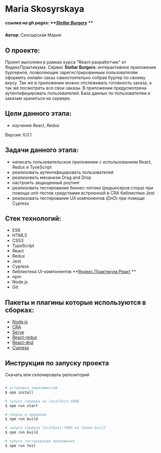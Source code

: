 # Maria Skosyrskaya
##### ссылка на gh pages:  **[Stellar Burgers](https://merymegg.github.io/react-burger/) ** 

**Автор:** Скосырская Мария

## О проекте:
Проект выполнен в рамках курса "React-разработчик" от ЯндексПрактикума.
Сервис **Stellar Burgers**: интерактивное приложение бургерной, позволяющее зарегистрированным пользователям оформить онлайн-заказ самостоятельно собрав бургер по своему вкусу. Так же в приложении можно отслеживать готовность заказа, а так же посмотреть все свои заказы. В приложении предусмотрена аутентифицировать пользователей. База данных по пользователям и заказам храниться на сервере.

## Цели данного этапа:
- изучение React, Redux

Версия: 0.0.1

## Задачи данного этапа:
- написать пользовательское приложение с использованием React, Redux и TyoeScript
- реализовать аутентифицировать пользователей
- реализовать механизм Drag and Drop
- настроить защищенный роутинг
- реализовать тестирование бизнес-логики (редьюсеров стора) при помощи unit-тестов средствами встроенной в CRA библиотеки Jest
- реализовать тестирование UX компонентов (DnD) при помощи Cypress

## Стек технологий:

- ES6
- HTML5
- CSS3
- TypeScript
- React
- Redux
- Jest
- Cypress
- библиотека UI-компонентов **[Яндекс.Практикум.Реакт](https://github.com/yandex-praktikum/react-developer-burger-ui-components) ** 
- npm
- Node.js
- Git

## Пакеты и плагины которые используются в сборках:

- [Node.js](https://nodejs.org/en/)
- [CRA](https://www.npmjs.com/package/create-react-app)
- [Serve](https://www.npmjs.com/package/serve)
- [React-redux](https://www.npmjs.com/package/react-redux)
- [React-dnd](https://www.npmjs.com/package/react-dnd)
- [Cypress](https://www.npmjs.com/package/cypress)


## Инструкция по запуску проекта

Скачать или склонировать репозиторий

```bash

# установка зависимостей
$ npm install

# запуск сервера на localhost:3000
$ npm run start

# сборка в продакшн
$ npm run build

# запуск сервера localhost:3000 из папки build
$ npm run build

# запуск тестирования приложения
$ npm run test


```
